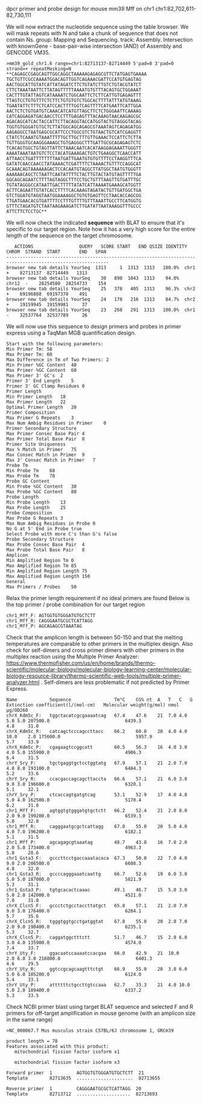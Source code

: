
dpcr primer and probe design for mouse mm39 Mff on chr1
chr1:82,702,611-82,730,111

We will now extract the nucleotide sequence using the table browser. We will mask repeats with N and take a chunk of sequence that does not contain Ns. group: Mapping and Sequencing. track: Assembly. Intersection with knownGene - base-pair-wise intersection (AND) of Assembly and GENCODE VM35.
```
>mm39_gold_chr1.6 range=chr1:82713137-82714449 5'pad=0 3'pad=0 strand=+ repeatMasking=N
**CAGAGCCGAGCAGTTGGCAGGCTAAAAAGAGAGCGTTCTATGAGTGAAAA
TGCTGTTCGCCAAAATGGACAGTTGGTCAGAAACGATTCCATGTGAGTAG
AACTGGCATTGTATCATTATAGATCTTCTGTATCTTGTCTGTACGTATCT
CTTCTAAATAATTCTTATAGTTTTTAAAATGTGTTTACAGTGCTGGAAAT
CACTTTGTATTAGTCATAAAATCTGGCAATTCTCTTCATTGTGAGAGTTT
TTAGTCCTGTGTTTCTCTTCTGTGTGTCTGGCACTTTTATTTATGTAAAG
TGAATATTCTTTCTCATCCACTTTTGGTCAGTTTTCATGAATTCATTGGA
AACTCTCTGTGATGTCAAACATCATGTTAGCTTCTCTGGGAATTCAAAAG
CATCAGGAGATGACAACCTCCTTTGAGAGTTTACAAAGTAACAAGAGCGC
AGACAGCATCACTACCATTCTTACAGGTACCATGGTACTGTAGGGTACAG
TGGTGTGGGATGTGCTCTTATGGCAGCAGAGCGTAAATAGTCAGAGATGG
AAGAGGCCTAATGAGCGCATTCCCTGGCGTCTGTAACTGTCATCGAGGTT
CTATCTCAAATGTAAATTTTTGCTTGCTTTGTTGAAACTCCATTCTCTTA
TGTTGGGTGCAAGGGAAAGCTGTGAGGGCTTTGATTGCGCAGAGAGTCTC
TCACAGTGGCTGTAGTTATTCTAAACAATCACATAAGGAGAAATTGGGTT
AAAATAAATAATGTCTCCTACATGAAAGACTGTCTGAAGGCTCAACCATT
ATTAACCTGATTTTTTTTAATGATTGAATGTGTGTTTTCCTAAGGTTTCA
GATATCAACCAACCTATAAAACTCGATTTTCTAAAACTGTTTCCAGGCAT
GCAAACAGTAAAAAAGACTCCACAATGTAGGCTTATGGCTAATGTGGGTT
AAAAAACAGCTCTAATTCAATATTTTCTACTTGTACTATGTAGTTTTTGA
GGCAGCAGAATCTTTTAGTAGGCTTTCCTGCTGTTTAAGTTGTGATTTGC
TGTATAGGGCCATAATTGACTTTTTATATCATTAAAATGAAAGCATGGTT
ACTTCAGAATTGTATCACCTTTTCACAAAGTAGATACTGTTGATGGCTGA
GTCTGGATGTAGGTAATGGAAAAGGCTGTGTGAGTTCCTAACACCAGCGG
TTGATGAACACGTGATTTTCCTTTGTTTTGTTTAAATTGCCTTCATGGTG
GTTTCTAGATGTCTAATAAGAAAGATCTTGATATTAATAAAGGTTTGCCC
ATTCTTCTCCTGC**
```
We will now check the indicated **sequence** with BLAT to ensure that it's specific to our target region. Note how it has a very high score for the entire length of the sequence on the target chromosome.
```
   ACTIONS                 QUERY   SCORE START   END QSIZE IDENTITY  CHROM  STRAND  START       END   SPAN
------------------------------------------------------------------------------------------------------------
browser new tab details YourSeq  1313     1  1313  1313   100.0%  chr1   +    82713137  82714449   1313
browser new tab details YourSeq    30   890  1043  1313    94.0%  chr12  -    28254580  28254733    154
browser new tab details YourSeq    25   378   405  1313    96.3%  chr2   +    69196888  69197378    491
browser new tab details YourSeq    24   178   216  1313    84.7%  chr2   +    19159945  19159981     37
browser new tab details YourSeq    23   268   291  1313   100.0%  chr1   -    32537764  32537789     26
```
We will now use this sequence to design primers and probes in primer express using a TaqMan MGB quantification design. 
```
Start with the following parameters:
Min Primer Tm: 58
Max Primer Tm: 60
Max Difference in Tm of Two Primers: 2
Min Primer %GC Content	40
Max Primer %GC Content	60
Max Primer 3' GC's	2
Primer 3' End Length	5
Primer 3' GC Clamp Residues	0
Primer Length	
Min Primer Length	18
Max Primer Length	22
Optimal Primer Length	20
Primer Composition	
Max Primer G Repeats	3
Max Num Ambig Residues in Primer	0
Primer Secondary Structure	
Max Primer Consec Base Pair	4
Max Primer Total Base Pair	8
Primer Site Uniqueness	
Max % Match in Primer	75
Max Consec Match in Primer	9
Max 3' Consec Match in Primer	7
Probe Tm	
Min Probe Tm	68
Max Probe Tm	70
Probe GC Content	
Min Probe %GC Content	30
Max Probe %GC Content	80
Probe Length	
Min Probe Length	13
Max Probe Length	25
Probe Composition	
Max Probe G Repeats	3
Max Num Ambig Residues in Probe	0
No G at 5' End in Probe	true
Select Probe with more C's than G's	false
Probe Secondary Structure	
Max Probe Consec Base Pair	4
Max Probe Total Base Pair	8
Amplicon	
Min Amplified Region Tm	0
Max Amplified Region Tm	85
Min Amplified Region Length	75
Max Amplified Region Length	150
General	
Max Primers / Probes	50
```
Relax the primer length requirement if no ideal primers are found
Below is the top primer / probe combination for our target region

```
chr1_Mff_F: AGTGGTGTGGGATGTGCTCTT
chr1_Mff_R: CAGGGAATGCGCTCATTAGG
chr1_Mff_P: AGCAGAGCGTAAATAG
```

Check that the amplicon length is between 50-150 and that the melting temperatures are comparable to other primers in the multiplex design. Also check for self-dimers and cross primer dimers with other primers in the multiplex reaction using the Multiple Primer Analyzer: https://www.thermofisher.com/us/en/home/brands/thermo-scientific/molecular-biology/molecular-biology-learning-center/molecular-biology-resource-library/thermo-scientific-web-tools/multiple-primer-analyzer.html . Self-dimers are less problematic if not predicted by Primer Express. 

```
Name         	Sequence              	Tm°C	CG%	nt	A	T	C	G	Extinction coefficient(l/(mol·cm)	Molecular weight(g/mol)	nmol	µg/OD260
chrX_Kdm5c_F:	tggctacatcgcgaaaatcag 	67.4	47.6	21	7.0	4.0	5.0	5.0	207500.0                         	6439.3                 	4.8 	31.0
chrX_Kdm5c_R:	catcagctcccagccttacc  	66.2	60.0	20	4.0	4.0	10.0	2.0	175600.0                         	5957.9                 	5.7 	33.9
chrX_Kdm5c_P:	cgagaagtccggcatt      	60.5	56.3	16	4.0	3.0	4.0	5.0	155900.0                         	4906.3                 	6.4 	31.5
chrY_Sry_F:  	tgctgaggtgctcctggtatg 	67.9	57.1	21	2.0	7.0	4.0	8.0	193100.0                         	6484.3                 	5.2 	33.6
chrY_Sry_R:  	ccacgaccagcagcttaccta 	66.6	57.1	21	6.0	3.0	9.0	3.0	196600.0                         	6320.1                 	5.1 	32.1
chrY_Sry_P:  	ctcaccagtgatgtcag     	53.1	52.9	17	4.0	4.0	5.0	4.0	162500.0                         	5170.4                 	6.2 	31.8
chr1_Mff_F:  	agtggtgtgggatgtgctctt 	66.2	52.4	21	2.0	8.0	2.0	9.0	199200.0                         	6539.3                 	5.0 	32.8
chr1_Mff_R:  	cagggaatgcgctcattagg  	67.0	55.0	20	5.0	4.0	4.0	7.0	196200.0                         	6182.1                 	5.1 	31.5
chr1_Mff_P:  	agcagagcgtaaatag      	48.7	43.8	16	7.0	2.0	2.0	5.0	173400.0                         	4963.3                 	5.8 	28.6
chr1_Gsta3_F:	gcccttcctgaccaaatacaca	67.3	50.0	22	7.0	4.0	9.0	2.0	206500.0                         	6608.3                 	4.8 	32.0
chr1_Gsta3_R:	gccccagggaaatcaattg   	66.7	52.6	19	6.0	3.0	5.0	5.0	187000.0                         	5821.9                 	5.3 	31.1
chr1_Gsta3_P:	tgtgcacactcaaac       	49.1	46.7	15	5.0	3.0	5.0	2.0	142000.0                         	4521.0                 	7.0 	31.8
chrX_Clcn5_F:	gccctctgcctaccttatgct 	65.8	57.1	21	2.0	7.0	9.0	3.0	176400.0                         	6284.1                 	5.7 	35.6
chrX_Clcn5_R:	tgggtggtgcctgatggtat  	67.8	55.0	20	2.0	7.0	2.0	9.0	190400.0                         	6235.1                 	5.3 	32.7
chrX_Clcn5_P:	caggatggctttctt       	51.7	46.7	15	2.0	6.0	3.0	4.0	135900.0                         	4574.0                 	7.4 	33.7
chrY_Uty_F:  	ggacaatccaaaatccacgaa 	66.0	42.9	21	10.0	2.0	6.0	3.0	216800.0                         	6401.3                 	4.6 	29.5
chrY_Uty_R:  	ggtccgcagcaagtttctgt  	66.9	55.0	20	3.0	6.0	5.0	6.0	185200.0                         	6124.0                 	5.4 	33.1
chrY_Uty_P:  	attttttctgccttgtccaaa 	62.7	33.3	21	4.0	10.0	5.0	2.0	189400.0                         	6337.2                 	5.3 	33.5
```

Check NCBI primer blast using target BLAT sequence and selected F and R primers for off-target amplification in mouse genome (with an amplicon size in the same range)
```
>NC_000067.7 Mus musculus strain C57BL/6J chromosome 1, GRCm39

product length = 78
Features associated with this product:
   mitochondrial fission factor isoform x1

   mitochondrial fission factor isoform x3

Forward primer  1         AGTGGTGTGGGATGTGCTCTT  21
Template        82713635  .....................  82713655

Reverse primer  1         CAGGGAATGCGCTCATTAGG  20
Template        82713712  ....................  82713693
```




